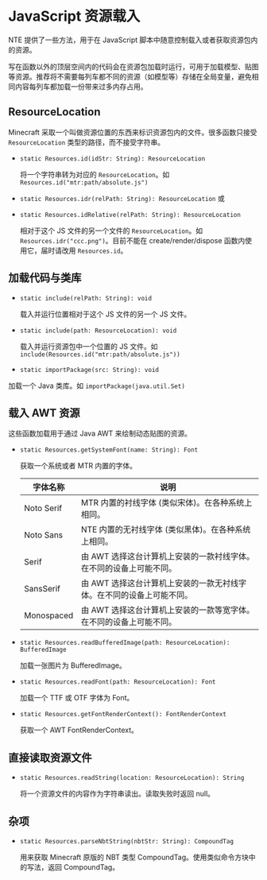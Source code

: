 # JavaScript 资源载入

NTE 提供了一些方法，用于在 JavaScript 脚本中随意控制载入或者获取资源包内的资源。

写在函数以外的顶层空间内的代码会在资源包加载时运行，可用于加载模型、贴图等资源。推荐将不需要每列车都不同的资源（如模型等）存储在全局变量，避免相同内容每列车都加载一份带来过多内存占用。



## ResourceLocation

Minecraft 采取一个叫做资源位置的东西来标识资源包内的文件。很多函数只接受 `ResourceLocation` 类型的路径，而不接受字符串。

- `static Resources.id(idStr: String): ResourceLocation`

  将一个字符串转为对应的 `ResourceLocation`。如 `Resources.id("mtr:path/absolute.js")`

- `static Resources.idr(relPath: String): ResourceLocation`
或
- `static Resources.idRelative(relPath: String): ResourceLocation`

  相对于这个 JS 文件的另一个文件的 `ResourceLocation`。如 `Resources.idr("ccc.png")`。目前不能在 create/render/dispose 函数内使用它，届时请改用 `Resources.id`。



## 加载代码与类库

- `static include(relPath: String): void` 

  载入并运行位置相对于这个 JS 文件的另一个 JS 文件。

- `static include(path: ResourceLocation): void`

  载入并运行资源包中一个位置的 JS 文件。如 `include(Resources.id("mtr:path/absolute.js"))`

- `static importPackage(src: String): void`

加载一个 Java 类库。如 `importPackage(java.util.Set)`



## 载入 AWT 资源

这些函数加载用于通过 Java AWT 来绘制动态贴图的资源。

- `static Resources.getSystemFont(name: String): Font`

  获取一个系统或者 MTR 内置的字体。

  | 字体名称   | 说明                                                         |
  | ---------- | ------------------------------------------------------------ |
  | Noto Serif | MTR 内置的衬线字体 (类似宋体)。在各种系统上相同。            |
  | Noto Sans  | NTE 内置的无衬线字体 (类似黑体)。在各种系统上相同。          |
  | Serif      | 由 AWT 选择这台计算机上安装的一款衬线字体。在不同的设备上可能不同。 |
  | SansSerif  | 由 AWT 选择这台计算机上安装的一款无衬线字体。在不同的设备上可能不同。 |
  | Monospaced | 由 AWT 选择这台计算机上安装的一款等宽字体。在不同的设备上可能不同。 |

- `static Resources.readBufferedImage(path: ResourceLocation): BufferedImage`

  加载一张图片为 BufferedImage。

- `static Resources.readFont(path: ResourceLocation): Font`

  加载一个 TTF 或 OTF 字体为 Font。

- `static Resources.getFontRenderContext(): FontRenderContext`

  获取一个 AWT FontRenderContext。



## 直接读取资源文件

- `static Resources.readString(location: ResourceLocation): String`

  将一个资源文件的内容作为字符串读出。读取失败时返回 null。




## 杂项

- `static Resources.parseNbtString(nbtStr: String): CompoundTag`

  用来获取 Minecraft 原版的 NBT 类型 CompoundTag。使用类似命令方块中的写法，返回 CompoundTag。

